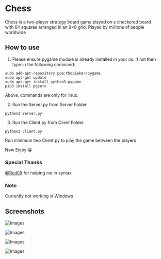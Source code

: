 # Chess

Chess is a two-player strategy board game played on a checkered board with 64 squares arranged in an 8×8 grid. Played by millions of people worldwide

## How to use

1. Please ensure pygame module is already installed in your os. If not then type in the following command:

```
sudo add-apt-repository ppa:thopiekar/pygame
sudo apt-get update
sudo apt-get install python3-pygame
pip3 install pgzero
```

Above, commands are only for linux.

2. Run the Server.py from Server Folder

```
python3 Server.py
```

3. Run the Client.py from Client Folder

```
python3 Client.py
```

Run minimum two Client.py to play the game between the players

Now Enjoy :grinning:

### Special Thanks
[@Rud09](https://github.com/Rud09) for helping me in syntax

### Note
Currently not working in Windows

## Screenshots

![Images](https://i.imgur.com/3Ixl2S0.png)

![Images](https://i.imgur.com/q15j3Nu.png)

![Images](https://i.imgur.com/V56pLZy.png)

![Images](https://i.imgur.com/Uw12y1J.png)

